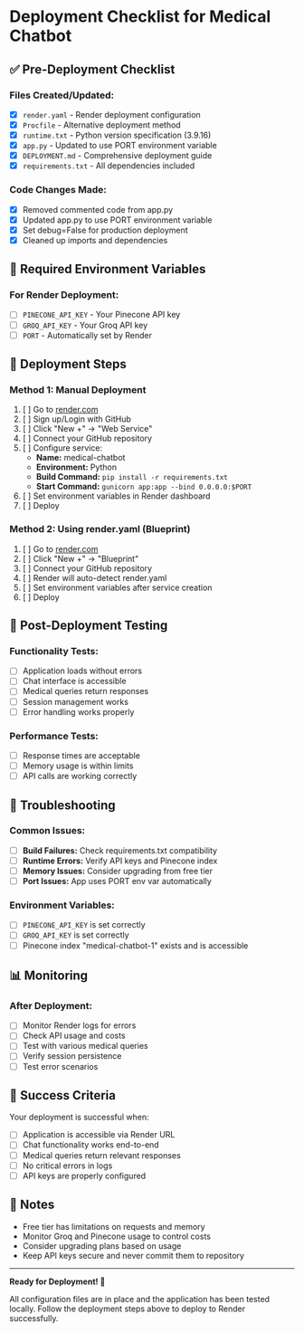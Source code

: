 # Deployment Checklist for Medical Chatbot

## ✅ Pre-Deployment Checklist

### Files Created/Updated:
- [x] `render.yaml` - Render deployment configuration
- [x] `Procfile` - Alternative deployment method
- [x] `runtime.txt` - Python version specification (3.9.16)
- [x] `app.py` - Updated to use PORT environment variable
- [x] `DEPLOYMENT.md` - Comprehensive deployment guide
- [x] `requirements.txt` - All dependencies included

### Code Changes Made:
- [x] Removed commented code from app.py
- [x] Updated app.py to use PORT environment variable
- [x] Set debug=False for production deployment
- [x] Cleaned up imports and dependencies

## 🔑 Required Environment Variables

### For Render Deployment:
- [ ] `PINECONE_API_KEY` - Your Pinecone API key
- [ ] `GROQ_API_KEY` - Your Groq API key
- [ ] `PORT` - Automatically set by Render

## 🚀 Deployment Steps

### Method 1: Manual Deployment
1. [ ] Go to [render.com](https://render.com)
2. [ ] Sign up/Login with GitHub
3. [ ] Click "New +" → "Web Service"
4. [ ] Connect your GitHub repository
5. [ ] Configure service:
   - **Name:** medical-chatbot
   - **Environment:** Python
   - **Build Command:** `pip install -r requirements.txt`
   - **Start Command:** `gunicorn app:app --bind 0.0.0.0:$PORT`
6. [ ] Set environment variables in Render dashboard
7. [ ] Deploy

### Method 2: Using render.yaml (Blueprint)
1. [ ] Go to [render.com](https://render.com)
2. [ ] Click "New +" → "Blueprint"
3. [ ] Connect your GitHub repository
4. [ ] Render will auto-detect render.yaml
5. [ ] Set environment variables after service creation
6. [ ] Deploy

## 🧪 Post-Deployment Testing

### Functionality Tests:
- [ ] Application loads without errors
- [ ] Chat interface is accessible
- [ ] Medical queries return responses
- [ ] Session management works
- [ ] Error handling works properly

### Performance Tests:
- [ ] Response times are acceptable
- [ ] Memory usage is within limits
- [ ] API calls are working correctly

## 🔧 Troubleshooting

### Common Issues:
- [ ] **Build Failures:** Check requirements.txt compatibility
- [ ] **Runtime Errors:** Verify API keys and Pinecone index
- [ ] **Memory Issues:** Consider upgrading from free tier
- [ ] **Port Issues:** App uses PORT env var automatically

### Environment Variables:
- [ ] `PINECONE_API_KEY` is set correctly
- [ ] `GROQ_API_KEY` is set correctly
- [ ] Pinecone index "medical-chatbot-1" exists and is accessible

## 📊 Monitoring

### After Deployment:
- [ ] Monitor Render logs for errors
- [ ] Check API usage and costs
- [ ] Test with various medical queries
- [ ] Verify session persistence
- [ ] Test error scenarios

## 🎯 Success Criteria

Your deployment is successful when:
- [ ] Application is accessible via Render URL
- [ ] Chat functionality works end-to-end
- [ ] Medical queries return relevant responses
- [ ] No critical errors in logs
- [ ] API keys are properly configured

## 📝 Notes

- Free tier has limitations on requests and memory
- Monitor Groq and Pinecone usage to control costs
- Consider upgrading plans based on usage
- Keep API keys secure and never commit them to repository

---

**Ready for Deployment! 🚀**

All configuration files are in place and the application has been tested locally. Follow the deployment steps above to deploy to Render successfully. 